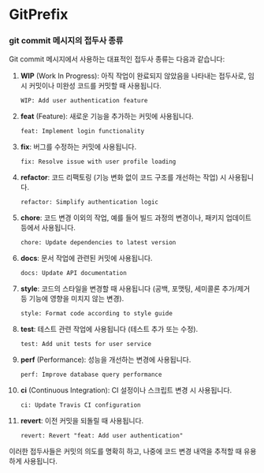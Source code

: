 # GitPrefix

### git commit 메시지의 접두사 종류

Git commit 메시지에서 사용하는 대표적인 접두사 종류는 다음과 같습니다:

1. **WIP** (Work In Progress): 아직 작업이 완료되지 않았음을 나타내는 접두사로, 임시 커밋이나 미완성 코드를 커밋할 때 사용됩니다.
   
   ```
   WIP: Add user authentication feature
   ```

2. **feat** (Feature): 새로운 기능을 추가하는 커밋에 사용됩니다.
   
   ```
   feat: Implement login functionality
   ```

3. **fix**: 버그를 수정하는 커밋에 사용됩니다.
   
   ```
   fix: Resolve issue with user profile loading
   ```

4. **refactor**: 코드 리팩토링 (기능 변화 없이 코드 구조를 개선하는 작업) 시 사용됩니다.
   
   ```
   refactor: Simplify authentication logic
   ```

5. **chore**: 코드 변경 이외의 작업, 예를 들어 빌드 과정의 변경이나, 패키지 업데이트 등에서 사용됩니다.
   
   ```
   chore: Update dependencies to latest version
   ```

6. **docs**: 문서 작업에 관련된 커밋에 사용됩니다.
   
   ```
   docs: Update API documentation
   ```

7. **style**: 코드의 스타일을 변경할 때 사용됩니다 (공백, 포맷팅, 세미콜론 추가/제거 등 기능에 영향을 미치지 않는 변경).
   
   ```
   style: Format code according to style guide
   ```

8. **test**: 테스트 관련 작업에 사용됩니다 (테스트 추가 또는 수정).
   
   ```
   test: Add unit tests for user service
   ```

9. **perf** (Performance): 성능을 개선하는 변경에 사용됩니다.
   
   ```
   perf: Improve database query performance
   ```

10. **ci** (Continuous Integration): CI 설정이나 스크립트 변경 시 사용됩니다.
    
    ```
    ci: Update Travis CI configuration
    ```

11. **revert**: 이전 커밋을 되돌릴 때 사용됩니다.
    
    ```
    revert: Revert "feat: Add user authentication"
    ```

이러한 접두사들은 커밋의 의도를 명확히 하고, 나중에 코드 변경 내역을 추적할 때 유용하게 사용됩니다.
